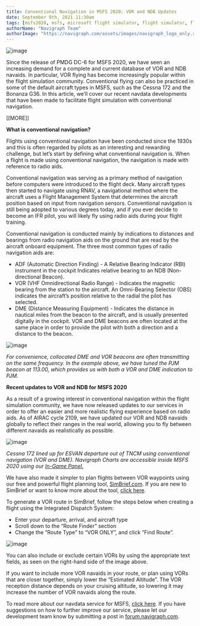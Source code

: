 ```yaml
---
title: Conventional Navigation in MSFS 2020: VOR and NDB Updates
date: September 9th, 2021 11:30am
tags: [msfs2020, msfs, microsoft flight simulator, flight simulator, flight sim]
authorName: "Navigraph Team"
authorImage: "https://navigraph.com/assets/images/navigraph_logo_only.svg"
---
```


![image](https://64.media.tumblr.com/27baaed1dff3afdfde5ec21631a9fb14/fe24e8c9e03cb466-46/s540x810/49f7fe166d9e2eda25f41cd67a675e83ca764e6e.jpg)

Since the release of PMDG DC-6 for MSFS 2020, we have seen an increasing demand for a complete and current database of VOR and NDB navaids. In particular, VOR flying has become increasingly popular within the flight simulation community. Conventional flying can also be practiced in some of the default aircraft types in MSFS, such as the Cessna 172 and the Bonanza G36\. In this article, we’ll cover our recent navdata developments that have been made to facilitate flight simulation with conventional navigation.

\[\[MORE\]\]

**What is conventional navigation?**  
  
Flights using conventional navigation have been conducted since the 1930s and this is often regarded by pilots as an interesting and rewarding challenge, but let’s start by defining what conventional navigation is. When a flight is made using conventional navigation, the navigation is made with reference to radio aids. 

Conventional navigation was serving as a primary method of navigation before computers were introduced to the flight deck. Many aircraft types then started to navigate using RNAV, a navigational method where the aircraft uses a Flight Management System that determines the aircraft position based on input from navigation sensors. Conventional navigation is still being adopted to various degrees today, and if you ever decide to become an IFR pilot, you will likely fly using radio aids during your flight training. 

Conventional navigation is conducted mainly by indications to distances and bearings from radio navigation aids on the ground that are read by the aircraft onboard equipment. The three most common types of radio navigation aids are:

* ADF (Automatic Direction Finding) - A Relative Bearing Indicator (RBI) instrument in the cockpit Indicates relative bearing to an NDB (Non-directional Beacon).
* VOR (VHF Omnidirectional Radio Range) - Indicates the magnetic bearing from the station to the aircraft. An Omni-Bearing Selector (OBS) indicates the aircraft’s position relative to the radial the pilot has selected.
* DME (Distance Measuring Equipment) - Indicates the distance in nautical miles from the beacon to the aircraft, and is usually presented digitally in the cockpit. VOR and DME beacons are often located at the same place in order to provide the pilot with both a direction and a distance to the beacon.

![image](https://64.media.tumblr.com/f1d0c5f49502519ae1a8af8017229864/fe24e8c9e03cb466-5d/s540x810/eab2548f3d4472f01c577dff534caaddc1f923fb.png)

_For convenience, collocated DME and VOR beacons are often transmitting on the same frequency. In the example above, we have tuned the PJM beacon at 113.00, which provides us with both a VOR and DME indication to PJM._ 

**Recent updates to VOR and NDB for MSFS 2020** 

As a result of a growing interest in conventional navigation within the flight simulation community, we have now released updates to our services in order to offer an easier and more realistic flying experience based on radio aids. As of AIRAC cycle 2109, we have updated our VOR and NDB navaids globally to reflect their ranges in the real world, allowing you to fly between different navaids as realistically as possible.  

![image](https://64.media.tumblr.com/03e8cc2badb97dc25e0a426ed0f6f8d9/fe24e8c9e03cb466-d1/s540x810/af4155f33bcf71945f4dc816066eb5263c6ae52a.jpg)

_Cessna 172 lined up for ESVAN departure out of TNCM using conventional navigation (VOR and DME). Navigraph Charts are accessible inside MSFS 2020 using our [In-Game Panel.](https://blog.navigraph.com/post/661312247950458880/ingamepanel?utmsource=blog&utmmedium=social&utmcontent=blogingamepanellink&utmcampaign=conventionalnavigationmsfs2020)_ 

We have also made it simpler to plan flights between VOR waypoints using our free and powerful flight planning tool, [SimBrief.com](https://www.simbrief.com/home/?utm_source=blog&utm_medium=social&utm_content=sbwebsite_home&utm_campaign=conventional_navigation_msfs2020). If you are new to SimBrief or want to know more about the tool, [click here](https://navigraph.com/products/simbrief?utm_source=blog&utm_medium=social&utm_content=website_sb_product_page&utm_campaign=conventional_navigation_msfs2020).

To generate a VOR route in SimBrief, follow the steps below when creating a flight using the Integrated Dispatch System:  

* Enter your departure, arrival, and aircraft type
* Scroll down to the “Route Finder” section
* Change the “Route Type” to “VOR ONLY”, and click “Find Route”.

![image](https://64.media.tumblr.com/8e8a9783b6fb8fc2e07ae6348e57280c/fe24e8c9e03cb466-6b/s540x810/219a4c88b2de39bb3b1b8e727c1a5db1ad42f184.png)

You can also include or exclude certain VORs by using the appropriate text fields, as seen on the right-hand side of the image above.   
  
If you want to include more VOR navaids in your route, or plan using VORs that are closer together, simply lower the “Estimated Altitude”. The VOR reception distance depends on your cruising altitude, so lowering it may increase the number of VOR navaids along the route.

To read more about our navdata service for MSFS, [click here](https://blog.navigraph.com/post/661311268821581825/navdatamsfs2020?utm_source=blog&utm_medium=social&utm_content=blog_navdata_msfs2020_link&utm_campaign=conventional_navigation_msfs2020). If you have suggestions on how to further improve our service, please let our development team know by submitting a post in [forum.navigraph.com](https://href.li/?https://navigraph.com/redirect.ashx?url=https%3A%2F%2Fforum.navigraph.com%2F?utm_source=blog&utm_medium=social&utm_content=forum_home_link&utm_campaign=conventional_navigation_msfs2020). 